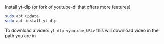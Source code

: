 
Install yt-dlp (or fork of youtube-dl that offers more features)
```bash
sudo apt update
sudo apt install yt-dlp
```

To download a video:
`yt-dlp <youtube_URL>` this will download video in the path you are in
